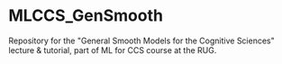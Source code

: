 # MLCCS_GenSmooth
Repository for the "General Smooth Models for the Cognitive Sciences" lecture &amp; tutorial, part of ML for CCS course at the RUG.
